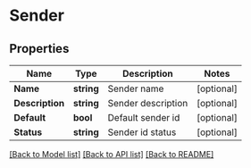 # Sender

## Properties

Name | Type | Description | Notes
------------ | ------------- | ------------- | -------------
**Name** | **string** | Sender name | [optional] 
**Description** | **string** | Sender description | [optional] 
**Default** | **bool** | Default sender id | [optional] 
**Status** | **string** | Sender id status | [optional] 

[[Back to Model list]](../README.md#documentation-for-models) [[Back to API list]](../README.md#documentation-for-api-endpoints) [[Back to README]](../README.md)



